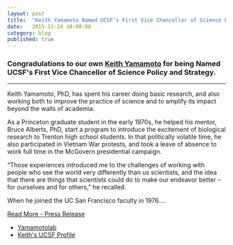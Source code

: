 ```yaml
---
layout: post
title:  "Keith Yamamoto Named UCSF’s First Vice Chancellor of Science Policy and Strategy"
date:   2015-11-24 10:00:00
category: blog
published: true
---
```


### Congradulations to our own [Keith Yamamoto](http://yamamotolab.ucsf.edu/yamamoto/) for being Named UCSF's First Vice Chancellor of Science Policy and Strategy.

****

Keith Yamamoto, PhD, has spent his career doing basic research, and also working both to improve the practice of science and to amplify its impact beyond the walls of academia.

As a Princeton graduate student in the early 1970s, he helped his mentor, Bruce Alberts, PhD, start a program to introduce the excitement of biological research to Trenton high school students. In that politically volatile time, he also participated in Vietnam War protests, and took a leave of absence to work full time in the McGovern presidential campaign.

“Those experiences introduced me to the challenges of working with people who see the world very differently than us scientists, and the idea that there are things that scientists could do to make our endeavor better – for ourselves and for others,” he recalled.

When he joined the UC San Francisco faculty in 1976....

[Read More - Press Release](https://www.ucsf.edu/news/2015/11/290821/keith-yamamoto-named-ucsfs-first-vice-chancellor-science-policy-and-strategy)

- [Yamamotolab](http://yamamotolab.ucsf.edu/yamamoto/)
- [Keith's UCSF Profile](http://profiles.ucsf.edu/keith.yamamoto)
